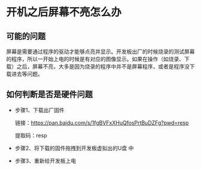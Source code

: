# 开机之后屏幕不亮怎么办


## 可能的问题

屏幕是需要通过程序的驱动才能够点亮并显示。开发板出厂的时候烧录的测试屏幕的程序，所以一开始上电的时候是有对应的图像显示。如果在操作（如烧录、下载）之后，屏幕不亮，大多是因为烧录的程序中并不是屏幕程序，或者是程序没下载进去等问题。

## 如何判断是否是硬件问题

- 步骤1、下载出厂固件

    链接：https://pan.baidu.com/s/1fgBVFxXHuQfosPrtBuDZFg?pwd=resp 

    提取码：resp

- 步骤2、将下载的固件拖拽到开发板虚拟出的U盘 中


- 步骤3、重新给开发板上电


